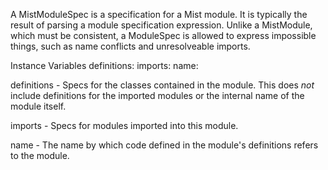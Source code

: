 A MistModuleSpec is a specification for a Mist module. It is typically the result of parsing a module specification expression. Unlike a MistModule, which must be consistent, a ModuleSpec is allowed to express impossible things, such as name conflicts and unresolveable imports. 

Instance Variables
	definitions:		<OrderedCollection of MistClassSpec>
	imports:		<OrderedCollection of MistModuleImportSpec>
	name:		<String>

definitions
	- Specs for the classes contained in the module. This does *not* include definitions for the imported modules or the internal name of the module itself.

imports
	- Specs for modules imported into this module.

name
	- The name by which code defined in the module's definitions refers to the module.